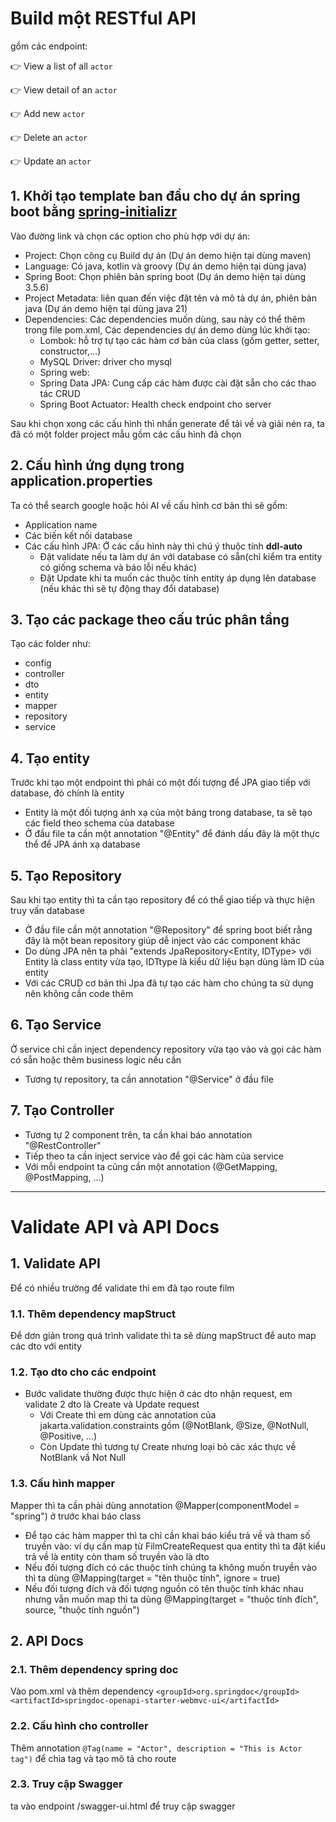 # Build một RESTful API
gồm các endpoint:

👉 View a list of all `actor`

👉 View detail of an `actor`

👉 Add new `actor`

👉 Delete an `actor`

👉 Update an `actor`

## 1. Khởi tạo template ban đầu cho dự án spring boot bằng [spring-initializr](https-colon-//start.spring.io/)
Vào đường link và chọn các option cho phù hợp với dự án:
- Project: Chọn công cụ Build dự án (Dự án demo hiện tại dùng maven)
- Language: Có java, kotlin và groovy (Dự án demo hiện tại dùng java)
- Spring Boot: Chọn phiên bản spring boot (Dự án demo hiện tại dùng 3.5.6)
- Project Metadata: liên quan đến việc đặt tên và mô tả dự án, phiên bản java (Dự án demo hiện tại dùng java 21)
- Dependencies: Các dependencies muốn dùng, sau này có thể thêm trong file pom.xml, Các dependencies dự án demo dùng lúc khởi tạo:
  - Lombok: hỗ trợ tự tạo các hàm cơ bản của class (gồm getter, setter, constructor,...)
  - MySQL Driver: driver cho mysql
  - Spring web: 
  - Spring Data JPA: Cung cấp các hàm được cài đặt sẵn cho các thao tác CRUD
  - Spring Boot Actuator: Health check endpoint cho server

Sau khi chọn xong các cấu hình thì nhấn generate để tải về và giải nén ra, ta đã có một folder project mẫu gồm các cấu hình đã chọn

## 2. Cấu hình ứng dụng trong application.properties
Ta có thể search google hoặc hỏi AI về cấu hình cơ bản thì sẽ gồm:
- Application name
- Các biến kết nối database
- Các cấu hình JPA: Ở các cấu hình này thì chú ý thuộc tính **ddl-auto**
  - Đặt validate nếu ta làm dự án với database có sẵn(chỉ kiểm tra entity có giống schema và báo lỗi nếu khác)
  - Đặt Update khi ta muốn các thuộc tính entity áp dụng lên database (nếu khác thì sẽ tự động thay đổi database)

## 3. Tạo các package theo cấu trúc phân tầng
Tạo các folder như:
- config
- controller
- dto
- entity
- mapper
- repository
- service

## 4. Tạo entity
Trước khi tạo một endpoint thì phải có một đối tượng để JPA giao tiếp với database, đó chính là entity
- Entity là một đối tượng ánh xạ của một bảng trong database, ta sẽ tạo các field theo schema của database
- Ở đầu file ta cần một annotation "@Entity" để đánh dấu đây là một thực thể để JPA ánh xạ database

## 5. Tạo Repository
Sau khi tạo entity thì ta cần tạo repository để có thể giao tiếp và thực hiện truy vấn database
- Ở đầu file cần một annotation "@Repository" để spring boot biết rằng đây là một bean repository giúp dễ inject vào các component khác
- Do dùng JPA nên ta phải "extends JpaRepository<Entity, IDType> với Entity là class entity vừa tạo, IDTtype là kiểu dữ liệu bạn dùng làm ID của entity
- Với các CRUD cơ bản thì Jpa đã tự tạo các hàm cho chúng ta sử dụng nên không cần code thêm

## 6. Tạo Service
Ở service chỉ cần inject dependency repository vừa tạo vào và gọi các hàm có sẵn hoặc thêm business logic nếu cần
- Tương tự repository, ta cần annotation "@Service" ở đầu file

## 7. Tạo Controller
- Tương tự 2 component trên, ta cần khai báo annotation "@RestController"
- Tiếp theo ta cần inject service vào để gọi các hàm của service
- Với mỗi endpoint ta cũng cần một annotation (@GetMapping, @PostMapping, ...)

---------------------------------------------------------------------------------------------------------------------------------------------------------------------
# Validate API và API Docs
## 1. Validate API
Để có nhiều trường để validate thì em đã tạo route film
### 1.1. Thêm dependency mapStruct
Để dơn giản trong quá trình validate thì ta sẽ dùng mapStruct để auto map các dto với entity
### 1.2. Tạo dto cho các endpoint
- Bước validate thường được thực hiện ở các dto nhận request, em validate 2 dto là Create và Update request
  - Với Create thì em dùng các annotation của jakarta.validation.constraints gồm (@NotBlank, @Size, @NotNull, @Positive, ...)
  - Còn Update thì tương tự Create nhưng loại bỏ các xác thực về NotBlank vầ Not Null
### 1.3. Cấu hình mapper
Mapper thì ta cần phải dùng annotation @Mapper(componentModel = "spring") ở trước khai báo class
- Để tạo các hàm mapper thì ta chỉ cần khai báo kiểu trả về và tham số truyền vào: ví dụ cần map từ FilmCreateRequest qua entity thì ta đặt kiểu trả về là entity còn tham số truyền vào là dto
- Nếu đối tượng đích có các thuộc tính chúng ta không muốn truyền vào thì ta dùng @Mapping(target = "tên thuộc tính", ignore = true)
- Nếu đối tượng đích và đối tượng nguồn có tên thuộc tính khác nhau nhưng vẫn muốn map thì ta dùng @Mapping(target = "thuộc tính đích", source, "thuộc tính nguồn")

## 2. API Docs
### 2.1. Thêm dependency spring doc 
Vào pom.xml và thêm dependency
```<groupId>org.springdoc</groupId>```
```<artifactId>springdoc-openapi-starter-webmvc-ui</artifactId>```

### 2.2. Cấu hình cho controller
Thêm annotation 
```@Tag(name = "Actor", description = "This is Actor tag")```
để chia tag và tạo mô tả cho route

### 2.3. Truy cập Swagger
ta vào endpoint /swagger-ui.html để truy cập swagger